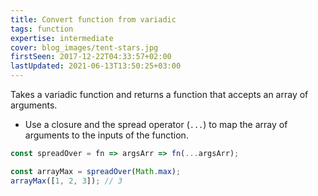 ```yaml
---
title: Convert function from variadic
tags: function
expertise: intermediate
cover: blog_images/tent-stars.jpg
firstSeen: 2017-12-22T04:33:57+02:00
lastUpdated: 2021-06-13T13:50:25+03:00
---
```


Takes a variadic function and returns a function that accepts an array of arguments.

- Use a closure and the spread operator (`...`) to map the array of arguments to the inputs of the function.

```js
const spreadOver = fn => argsArr => fn(...argsArr);
```

```js
const arrayMax = spreadOver(Math.max);
arrayMax([1, 2, 3]); // 3
```
